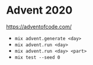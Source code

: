 # Advent 2020

https://adventofcode.com/

- `mix advent.generate <day>`
- `mix advent.run <day>`
- `mix advent.run <day> <part>`
- `mix test --seed 0`
